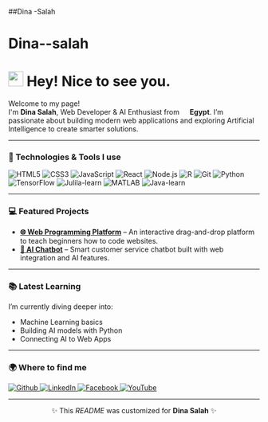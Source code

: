##Dina -Salah

# Dina--salah




<h1><img src="https://emojis.slackmojis.com/emojis/images/1531849430/4246/blob-sunglasses.gif?1531849430" width="30"/> Hey! Nice to see you.</h1>

<p>Welcome to my page! </br> I'm <b>Dina Salah</b>, Web Developer & AI Enthusiast from <img src="https://cdn-icons-png.flaticon.com/512/197/197604.png" width="13"/> <b>Egypt</b>.  
I’m passionate about building modern web applications and exploring Artificial Intelligence to create smarter solutions.</p>

---

<h3>🚀 Technologies & Tools I use</h3>
<p>
  <img alt="HTML5" src="https://img.shields.io/badge/-HTML5-E34F26?style=flat-square&logo=html5&logoColor=white" />
  <img alt="CSS3" src="https://img.shields.io/badge/-CSS3-1572B6?style=flat-square&logo=css3&logoColor=white" />
  <img alt="JavaScript" src="https://img.shields.io/badge/-JavaScript-F7DF1E?style=flat-square&logo=javascript&logoColor=black" />
  <img alt="React" src="https://img.shields.io/badge/-React-45b8d8?style=flat-square&logo=react&logoColor=white" />
  <img alt="Node.js" src="https://img.shields.io/badge/-Node.js-43853d?style=flat-square&logo=node.js&logoColor=white" />
  <img alt="R" src="https://img.shields.io/badge/-R-13aa52?style=flat-square&logo=R&logoColor=white" />
  <img alt="Git" src="https://img.shields.io/badge/-Git-F05032?style=flat-square&logo=git&logoColor=white" />
  <img alt="Python" src="https://img.shields.io/badge/-Python-3776AB?style=flat-square&logo=python&logoColor=white" />
  <img alt="TensorFlow" src="https://img.shields.io/badge/-TensorFlow-FF6F00?style=flat-square&logo=tensorflow&logoColor=white" />
  <img alt="Julila-learn" src="https://img.shields.io/badge/-Julia-F7931E?style=flat-square&logo=Julia&logoColor=white" />
  <img alt="MATLAB" src="https://img.shields.io/badge/-MATLAB -F7931E?style=flat-square&logo=MATLAB&logoColor=white" /> 
  <img alt="Java-learn" src="https://img.shields.io/badge/-Java-F7931E?style=flat-square&logo=Java&logoColor=white" />
</p>

---

<h3>💻 Featured Projects</h3>
<ul>
  <li><a href="#"><b>🌐 Web Programming Platform</b></a> – An interactive drag-and-drop platform to teach beginners how to code websites.</li>
  <li><a href="#"><b>🤖 AI Chatbot</b></a> – Smart customer service chatbot built with web integration and AI features.</li>
</ul>

---

<h3>📚 Latest Learning</h3>
<p>I’m currently diving deeper into:</p>
<ul>
  <li>Machine Learning basics</li>
  <li>Building AI models with Python</li>
  <li>Connecting AI to Web Apps</li>
</ul>

---



<h3>🌍 Where to find me</h3>
<p>
  <a href="https://github.com/dinasalah" target="_blank">
    <img alt="Github" src="https://img.shields.io/badge/GitHub-%2312100E.svg?&style=for-the-badge&logo=Github&logoColor=white" />
  </a>
  
  <a href="https://www.linkedin.com/in/dina-salah" target="_blank">
    <img alt="LinkedIn" src="https://img.shields.io/badge/linkedin-%230077B5.svg?&style=for-the-badge&logo=linkedin&logoColor=white" />
  </a>
  
  <a href="https://www.facebook.com/اسم_الصفحة_هنا" target="_blank">
    <img alt="Facebook" src="https://img.shields.io/badge/Facebook-%231877F2.svg?&style=for-the-badge&logo=facebook&logoColor=white" />
  </a>
  
  <a href="https://www.youtube.com/@اسم_القناة_هنا" target="_blank">
    <img alt="YouTube" src="https://img.shields.io/badge/YouTube-FF0000.svg?&style=for-the-badge&logo=YouTube&logoColor=white" />
  </a>
</p>


---

<p align="center">✨ This <i>README</i> was customized for <b>Dina Salah</b> ✨</p>
